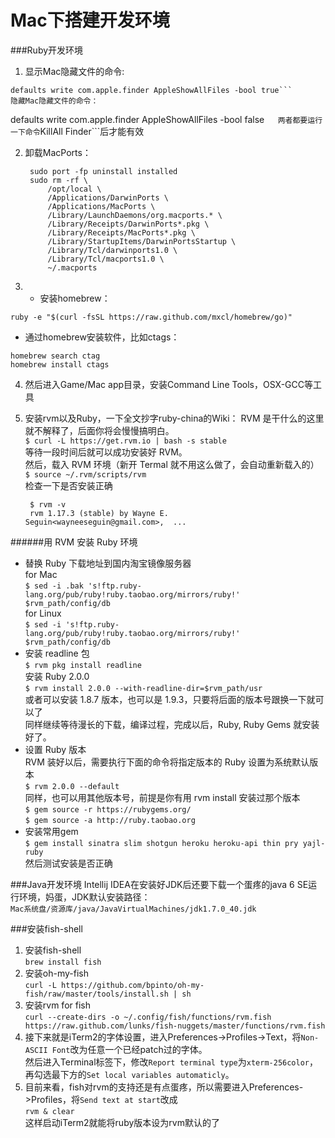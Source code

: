 Mac下搭建开发环境
===
###Ruby开发环境

1. 显示Mac隐藏文件的命令:  
```
defaults write com.apple.finder AppleShowAllFiles -bool true```  
隐藏Mac隐藏文件的命令：  
```
defaults write com.apple.finder AppleShowAllFiles -bool false```  
两者都要运行一下命令```KillAll Finder```后才能有效    

2. 卸载MacPorts：  

		sudo port -fp uninstall installed
		sudo rm -rf \
    		/opt/local \
    		/Applications/DarwinPorts \
    		/Applications/MacPorts \
    		/Library/LaunchDaemons/org.macports.* \
    		/Library/Receipts/DarwinPorts*.pkg \
    		/Library/Receipts/MacPorts*.pkg \
    		/Library/StartupItems/DarwinPortsStartup \
    		/Library/Tcl/darwinports1.0 \
    		/Library/Tcl/macports1.0 \
    		~/.macports

3. - 安装homebrew：  
```
ruby -e "$(curl -fsSL https://raw.github.com/mxcl/homebrew/go)"
```  
   - 通过homebrew安装软件，比如ctags：  
```
homebrew search ctag
homebrew install ctags
```

4. 然后进入Game/Mac app目录，安装Command Line Tools，OSX-GCC等工具

5. 安装rvm以及Ruby，一下全文抄字ruby-china的Wiki：
RVM 是干什么的这里就不解释了，后面你将会慢慢搞明白。  
```$ curl -L https://get.rvm.io | bash -s stable```  
等待一段时间后就可以成功安装好 RVM。  
然后，载入 RVM 环境（新开 Termal 就不用这么做了，会自动重新载入的）  
```$ source ~/.rvm/scripts/rvm```  
检查一下是否安装正确 
 
		$ rvm -v  
		rvm 1.17.3 (stable) by Wayne E. 	Seguin<wayneeseguin@gmail.com>,  ... 
######用 RVM 安装 Ruby 环境  
   - 替换 Ruby 下载地址到国内淘宝镜像服务器  
	for Mac  
```$ sed -i .bak 's!ftp.ruby-lang.org/pub/ruby!ruby.taobao.org/mirrors/ruby!' $rvm_path/config/db```  
    for Linux  
```$ sed -i 's!ftp.ruby-lang.org/pub/ruby!ruby.taobao.org/mirrors/ruby!' $rvm_path/config/db```
   - 安装 readline 包  
```$ rvm pkg install readline```  
     安装 Ruby 2.0.0  
```$ rvm install 2.0.0 --with-readline-dir=$rvm_path/usr```  
或者可以安装 1.8.7 版本，也可以是 1.9.3，只要将后面的版本号跟换一下就可以了  
同样继续等待漫长的下载，编译过程，完成以后，Ruby, Ruby Gems 就安装好了。  
   - 设置 Ruby 版本  
RVM 装好以后，需要执行下面的命令将指定版本的 Ruby 设置为系统默认版本  
```$ rvm 2.0.0 --default```  
同样，也可以用其他版本号，前提是你有用 rvm install 安装过那个版本  
```$ gem source -r https://rubygems.org/```  
```$ gem source -a http://ruby.taobao.org```   
   - 安装常用gem  
```$ gem install sinatra slim shotgun heroku heroku-api thin pry yajl-ruby```  
然后测试安装是否正确

###Java开发环境
Intellij IDEA在安装好JDK后还要下载一个蛋疼的java 6 SE运行环境，妈蛋，JDK默认安装路径：  
```Mac系统盘/资源库/java/JavaVirtualMachines/jdk1.7.0_40.jdk```

###安装fish-shell
1. 安装fish-shell  
```brew install fish```
2. 安装oh-my-fish  
```curl -L https://github.com/bpinto/oh-my-fish/raw/master/tools/install.sh | sh```
3. 安装rvm for fish  
```curl --create-dirs -o ~/.config/fish/functions/rvm.fish https://raw.github.com/lunks/fish-nuggets/master/functions/rvm.fish```
4. 接下来就是iTerm2的字体设置，进入Preferences->Profiles->Text，将```Non-ASCII Font```改为任意一个已经patch过的字体。  
然后进入Terminal标签下，修改```Report terminal type```为```xterm-256color```，再勾选最下方的```Set local variables automaticly```。
5. 目前来看，fish对rvm的支持还是有点蛋疼，所以需要进入Preferences->Profiles，将```Send text at start```改成  
```rvm & clear```  
这样启动iTerm2就能将ruby版本设为rvm默认的了
